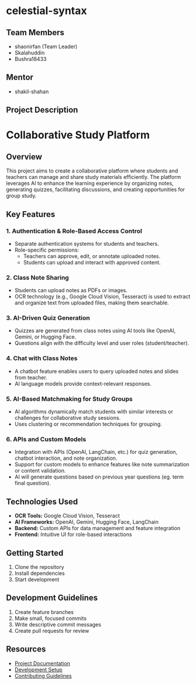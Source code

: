 # celestial-syntax

## Team Members
- shaonirfan (Team Leader)
- Skalahuddin
- Bushra18433

## Mentor
- shakil-shahan

## Project Description
# Collaborative Study Platform

## Overview

This project aims to create a collaborative platform where students and teachers can manage and share study materials efficiently. The platform leverages AI to enhance the learning experience by organizing notes, generating quizzes, facilitating discussions, and creating opportunities for group study.

## Key Features

### 1. **Authentication & Role-Based Access Control**
- Separate authentication systems for students and teachers.
- Role-specific permissions:
  - Teachers can approve, edit, or annotate uploaded notes.
  - Students can upload and interact with approved content.

### 2. **Class Note Sharing**
- Students can upload notes as PDFs or images.
- OCR technology (e.g., Google Cloud Vision, Tesseract) is used to extract and organize text from uploaded files, making them searchable.

### 3. **AI-Driven Quiz Generation**
- Quizzes are generated from class notes using AI tools like OpenAI, Gemini, or Hugging Face.
- Questions align with the difficulty level and user roles (student/teacher).

### 4. **Chat with Class Notes**
- A chatbot feature enables users to query uploaded notes and slides from teacher.
- AI language models provide context-relevant responses.

### 5. **AI-Based Matchmaking for Study Groups**
- AI algorithms dynamically match students with similar interests or challenges for collaborative study sessions.
- Uses clustering or recommendation techniques for grouping.

### 6. **APIs and Custom Models**
- Integration with APIs (OpenAI, LangChain, etc.) for quiz generation, chatbot interaction, and note organization.
- Support for custom models to enhance features like note summarization or content validation.
- AI will generate questions based on previous year questions (eg. term final question).

## Technologies Used
- **OCR Tools:** Google Cloud Vision, Tesseract
- **AI Frameworks:** OpenAI, Gemini, Hugging Face, LangChain
- **Backend:** Custom APIs for data management and feature integration
- **Frontend:** Intuitive UI for role-based interactions

## Getting Started
1. Clone the repository
2. Install dependencies
3. Start development

## Development Guidelines
1. Create feature branches
2. Make small, focused commits
3. Write descriptive commit messages
4. Create pull requests for review

## Resources
- [Project Documentation](docs/)
- [Development Setup](docs/setup.md)
- [Contributing Guidelines](CONTRIBUTING.md)
